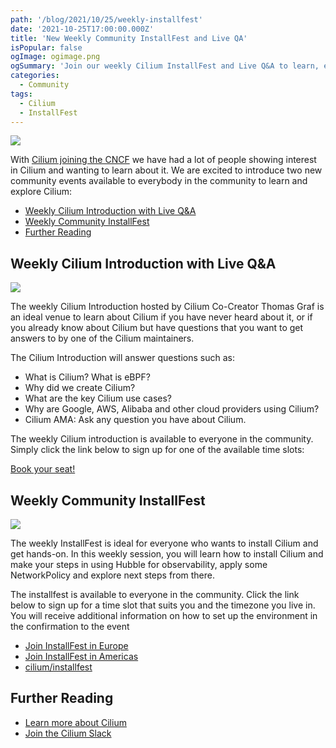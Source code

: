 ```yaml
---
path: '/blog/2021/10/25/weekly-installfest'
date: '2021-10-25T17:00:00.000Z'
title: 'New Weekly Community InstallFest and Live QA'
isPopular: false
ogImage: ogimage.png
ogSummary: 'Join our weekly Cilium InstallFest and Live Q&A to learn, explore, and connect with maintainers as Cilium grows under the CNCF community umbrella.'
categories:
  - Community
tags:
  - Cilium
  - InstallFest
---
```


![](cover.png)

With [Cilium joining the CNCF](https://www.cncf.io/blog/2021/10/13/cilium-joins-cncf-as-an-incubating-project/)
we have had a lot of people showing interest in Cilium and wanting to learn
about it. We are excited to introduce two new community events available to
everybody in the community to learn and explore Cilium:

- [Weekly Cilium Introduction with Live Q\&A](#weekly-cilium-introduction-with-live-qa)
- [Weekly Community InstallFest](#weekly-community-installfest)
- [Further Reading](#further-reading)

<a name="liveqa"></a>

## Weekly Cilium Introduction with Live Q&A

![](live_qa.png)

The weekly Cilium Introduction hosted by Cilium Co-Creator Thomas Graf is an
ideal venue to learn about Cilium if you have never heard about it, or if you
already know about Cilium but have questions that you want to get answers to
by one of the Cilium maintainers.

The Cilium Introduction will answer questions such as:

- What is Cilium? What is eBPF?
- Why did we create Cilium?
- What are the key Cilium use cases?
- Why are Google, AWS, Alibaba and other cloud providers using Cilium?
- Cilium AMA: Ask any question you have about Cilium.

The weekly Cilium introduction is available to everyone in the community.
Simply click the link below to sign up for one of the available time slots:

[Book your seat!](https://calendly.com/cilium-events/cilium-introduction?month=2021-10&date=2021-10-26)

<a name="installfest"></a>

## Weekly Community InstallFest

![](installfest.png)

The weekly InstallFest is ideal for everyone who wants to install Cilium and
get hands-on. In this weekly session, you will learn how to install Cilium and
make your steps in using Hubble for observability, apply some NetworkPolicy
and explore next steps from there.

The installfest is available to everyone in the community. Click the link below
to sign up for a time slot that suits you and the timezone you live in. You
will receive additional information on how to set up the environment in the
confirmation to the event

- [Join InstallFest in Europe](https://calendly.com/cilium-events/cilim-installfest-emea)
- [Join InstallFest in Americas](https://calendly.com/cilium-events/cilium-installfest-na)
- [cilium/installfest](https://github.com/cilium/installfest)

## Further Reading

- [Learn more about Cilium](https://cilium.io/learn)
- [Join the Cilium Slack](https://slack.cilium.io)
